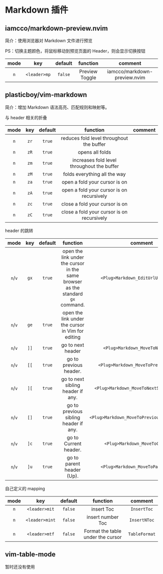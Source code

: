 # Markdown 插件

## iamcco/markdown-preview.nvim

简介：使用浏览器对 Markdown 文件进行预览

PS：切换主题颜色，将鼠标移动到预览页面的 Header，则会显示切换按钮

|mode|key|default|function|comment|
|:-:|:-:|:-:|:-:|:-:|
|`n`|`<leader>mp`|`false`|Preview Toggle|iamcco/markdown-preview.nvim|

## plasticboy/vim-markdown

简介：增加 Markdown 语法高亮、匹配规则和映射等。

与 header 相关的折叠

|mode|key|default|function|comment|
|:-:|:-:|:-:|:-:|:-:|
|`n`|`zr`|`true`|reduces fold level throughout the buffer||
|`n`|`zR`|`true`|opens all folds||
|`n`|`zm`|`true`|increases fold level throughout the buffer||
|`n`|`zM`|`true`|folds everything all the way|
|`n`|`za`|`true`|open a fold your cursor is on|
|`n`|`zA`|`true`|open a fold your cursor is on recursively|
|`n`|`zc`|`true`|close a fold your cursor is on|
|`n`|`zC`|`true`|close a fold your cursor is on recursively|

header 的跳转

|mode|key|default|function|comment|
|:-:|:-:|:-:|:-:|:-:|
|`n`/`v`|`gx`|`true`|open the link under the cursor in the same browser as the standard `gx` command.|`<Plug>Markdown_EditUrlUnderCursor`|
|`n`/`v`|`ge`|`true`|open the link under the cursor in Vim for editing||
|`n`/`v`|`]]`|`true`|go to next header|`<Plug>Markdown_MoveToNextHeader`|
|`n`/`v`|`[[`|`true`|go to previous header.|`<Plug>Markdown_MoveToPreviousHeader`|
|`n`/`v`|`][`|`true`|go to next sibling header if any. |`<Plug>Markdown_MoveToNextSiblingHeader`|
|`n`/`v`|`[]`|`true`|go to previous sibling header if any. |`<Plug>Markdown_MoveToPreviousSiblingHeader`|
|`n`/`v`|`]c`|`true`|go to Current header. |`<Plug>Markdown_MoveToCurHeader`|
|`n`/`v`|`]u`|`true`|go to parent header (Up). |`<Plug>Markdown_MoveToParentHeader`|

自己定义的 mapping

|mode|key|default|function|comment|
|:-:|:-:|:-:|:-:|:-:|
|`n`|`<leader>mit`|`false`|insert Toc|`InsertToc`|
|`n`|`<leader>mint`|`false`|insert number Toc|`InsertNToc`|
|`n`|`<leader>mtf`|`false`|Format the table under the cursor|`TableFormat`|

## vim-table-mode

暂时还没有使用
